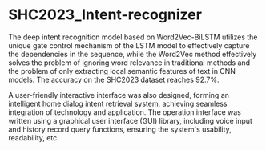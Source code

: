 # SHC2023_Intent-recognizer

The deep intent recognition model based on Word2Vec-BiLSTM utilizes the unique gate control mechanism of the LSTM model to effectively capture the dependencies in the sequence, while the Word2Vec method effectively solves the problem of ignoring word relevance in traditional methods and the problem of only extracting local semantic features of text in CNN models. The accuracy on the SHC2023 dataset reaches 92.7%.

A user-friendly interactive interface was also designed, forming an intelligent home dialog intent retrieval system, achieving seamless integration of technology and application. The operation interface was written using a graphical user interface (GUI) library, including voice input and history record query functions, ensuring the system's usability, readability, etc.

